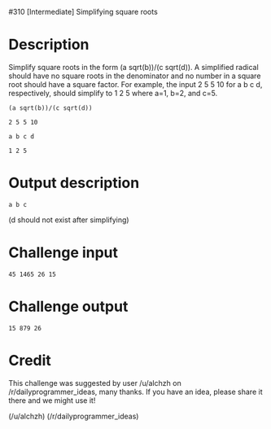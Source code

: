 #310 [Intermediate] Simplifying square roots

# Description
Simplify square roots in the form (a sqrt(b))/(c sqrt(d)). A simplified radical should have no square roots in the denominator and no number in a square root should have a square factor. For example, the input 2 5 5 10 for a b c d, respectively, should simplify to 1 2 5 where a=1, b=2, and c=5.


```
(a sqrt(b))/(c sqrt(d))
```

```
2 5 5 10
```

```
a b c d
```

```
1 2 5
```
# Output description

```
a b c
```
(d should not exist after simplifying)

# Challenge input

```
45 1465 26 15
```
# Challenge output

```
15 879 26
```
# Credit
This challenge was suggested by user /u/alchzh on /r/dailyprogrammer_ideas, many thanks. If you have an idea, please share it there and we might use it!

(/u/alchzh)
(/r/dailyprogrammer_ideas)
